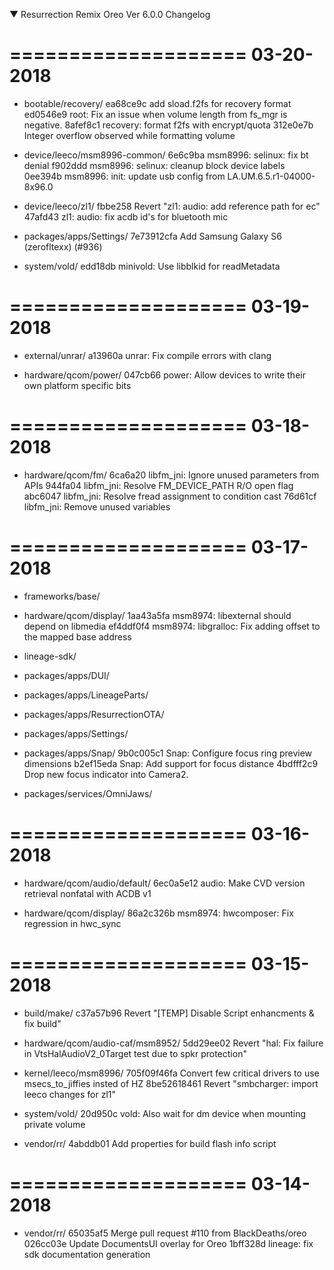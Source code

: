 
 ▼ Resurrection Remix Oreo Ver 6.0.0 Changelog


====================
     03-20-2018
====================


   * bootable/recovery/
ea68ce9c add sload.f2fs for recovery format
ed0546e9 root: Fix an issue when volume length from fs_mgr is negative.
8afef8c1 recovery: format f2fs with encrypt/quota
312e0e7b Integer overflow observed while formatting volume

   * device/leeco/msm8996-common/
6e6c9ba msm8996: selinux: fix bt denial
f902ddd msm8996: selinux: cleanup block device labels
0ee394b msm8996: init: update usb config from LA.UM.6.5.r1-04000-8x96.0

   * device/leeco/zl1/
fbbe258 Revert "zl1: audio: add reference path for ec"
47afd43 zl1: audio: fix acdb id's for bluetooth mic

   * packages/apps/Settings/
7e73912cfa Add Samsung Galaxy S6 (zerofltexx) (#936)

   * system/vold/
edd18db minivold: Use libblkid for readMetadata

====================
     03-19-2018
====================


   * external/unrar/
a13960a unrar: Fix compile errors with clang

   * hardware/qcom/power/
047cb66 power: Allow devices to write their own platform specific bits

====================
     03-18-2018
====================


   * hardware/qcom/fm/
6ca6a20 libfm_jni: Ignore unused parameters from APIs
944fa04 libfm_jni: Resolve FM_DEVICE_PATH R/O open flag
abc6047 libfm_jni: Resolve fread assignment to condition cast
76d61cf libfm_jni: Remove unused variables

====================
     03-17-2018
====================


   * frameworks/base/

   * hardware/qcom/display/
1aa43a5fa msm8974: libexternal should depend on libmedia
ef4ddf0f4 msm8974: libgralloc: Fix adding offset to the mapped base address

   * lineage-sdk/

   * packages/apps/DUI/

   * packages/apps/LineageParts/

   * packages/apps/ResurrectionOTA/

   * packages/apps/Settings/

   * packages/apps/Snap/
9b0c005c1 Snap: Configure focus ring preview dimensions
b2ef15eda Snap: Add support for focus distance
4bdfff2c9 Drop new focus indicator into Camera2.

   * packages/services/OmniJaws/

====================
     03-16-2018
====================


   * hardware/qcom/audio/default/
6ec0a5e12 audio: Make CVD version retrieval nonfatal with ACDB v1

   * hardware/qcom/display/
86a2c326b msm8974: hwcomposer: Fix regression in hwc_sync

====================
     03-15-2018
====================


   * build/make/
c37a57b96 Revert "[TEMP] Disable Script enhancments & fix build"

   * hardware/qcom/audio-caf/msm8952/
5dd29ee02 Revert "hal: Fix failure in VtsHalAudioV2_0Target test due to spkr protection"

   * kernel/leeco/msm8996/
705f09f46fa Convert few critical drivers to use msecs_to_jiffies insted of HZ
8be52618461 Revert "smbcharger: import leeco changes for zl1"

   * system/vold/
20d950c vold: Also wait for dm device when mounting private volume

   * vendor/rr/
4abddb01 Add properties for build flash info script

====================
     03-14-2018
====================


   * vendor/rr/
65035af5 Merge pull request #110 from BlackDeaths/oreo
026cc03e Update DocumentsUI overlay for Oreo
1bff328d lineage: fix sdk documentation generation

